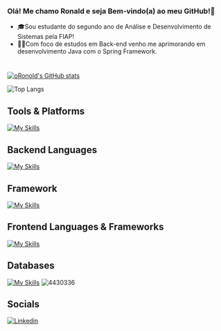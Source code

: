 ### Olá! Me chamo Ronald e seja Bem-vindo(a) ao meu GitHub!👋

- 🎓Sou estudante do segundo ano de Análise e Desenvolvimento de Sistemas pela FIAP!
- 👨‍💻Com foco de estudos em Back-end venho me aprimorando em desenvolvimento Java com o Spring Framework.
#

[![oRonold's GitHub stats](https://github-readme-stats.vercel.app/api?username=oRonold&theme=dark)](https://github.com/anuraghazra/github-readme-stats)

![Top Langs](https://github-readme-stats.vercel.app/api/top-langs/?username=oRonold&layout=compact&theme=dark)

## Tools & Platforms

  [![My Skills](https://skillicons.dev/icons?i=eclipse,git,github,idea,vscode,visualstudio,azure,docker&perline=7)](https://skillicons.dev)

## Backend Languages

[![My Skills](https://skillicons.dev/icons?i=java,py,cs)](https://skillicons.dev)

 ## Framework

 [![My Skills](https://skillicons.dev/icons?i=spring,dotnet,flask)](https://skillicons.dev)


## Frontend Languages & Frameworks

[![My Skills](https://skillicons.dev/icons?i=html,css,bootstrap)](https://skillicons.dev) 

## Databases

[![My Skills](https://skillicons.dev/icons?i=mysql,postgresql,mongodb)](https://skillicons.dev) ![4430336](https://github.com/user-attachments/assets/0444a22e-73dd-46f5-a400-7a39e4ae3a9c)

## Socials

<a href="https://www.linkedin.com/in/ronald-de-oliveira-farias-274b411a3/">![Linkedin](https://img.shields.io/badge/LinkedIn-0077B5?style=for-the-badge&logo=linkedin&logoColor=dracula)
